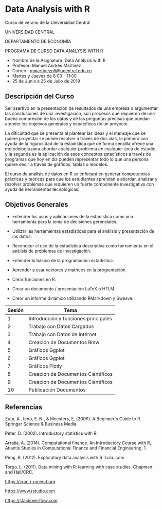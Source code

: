 # Data Analysis with R
Curso de verano de la Universidad Central 

UNIVERSIDAD CENTRAL

DEPARTAMENTO DE ECONOMÍA

PROGRAMA DE CURSO DATA ANALYSIS WITH R

* Nombre de la Asignatura :Data Analysis with R
* Profesor: Manuel Andrés Martínez
* Correo : mmartinezp5@ucentral.edu.co
* Martes y Jueves de 8:00 - 11:00
* 25 de Junio a 25 de Julio de 2019
## Descripción del Curso

Ser asertivo en la presentación de resultados de una empresa o argumentar las conclusiones de una investigación,  son procesos que requieren de una buena compresión de los datos y de las preguntas precisas que puedan atender los objetivos generales y específicos de un proyecto. 

La dificultad que se presenta al plantear las ideas y el mensaje que se quiere proyectar se puede resolver a través de dos vías, la primera con ayuda de la rigurosidad de la estadística que de forma sencilla ofrece una metodología para abordar cualquier problema en cualquier área de estudio, y la segunda es la aplicación de esos conceptos estadísticos a través de programas que hoy en día pueden representar todo lo que una persona quiere decir a través de gráficos, tablas o modelos.

El curso de análisis de datos en R se enfocará en generar competencias prácticas y teóricas para que los estudiantes aprendan a abordar, analizar y resolver problemas que requieren un fuerte componente investigativo con ayuda de herramientas tecnológicas. 






## Objetivos Generales

* Entender los usos y aplicaciones de la estadística como una herramienta para la toma de decisiones gerenciales.

* Utilizar  las  herramientas  estadísticas     para  el  análisis  y  presentación  de  los  datos.

* Reconocer  el  uso  de  la  estadística  descriptiva  como  herramienta  en  el  análisis  de problemas de investigación.
* Entender lo básico de la programación estadística.
* Aprender a usar vectores y matrices en la programación.
* Crear funciones en R.
* Crear un documento / presentación LaTeX o HTLM.
* Crear un informe dinámico utilizando RMarkdown y Sweave.



| Sesión | Tema |
| --- | --- |
| 1| Introducción y funciones principales|
| 2 | Trabajo con Datos Cargados |
| 3| Trabajo con Datos de Internet |
| 4 | Creación  de Documentos Rmw|
| 5|Gráficos Ggplot|
| 6 |Gráficos Ggplot|
| 7|Gráficos Plotly |
| 8 |Creación de Documentos Científicos|
| 9| Creación de Documentos Científicos|
| 10 |Publicación Documentos|



## Referencias

Zuur, A., Ieno, E. N., & Meesters, E. (2009). A Beginner's Guide to R. Springer Science & Business Media.

Peter, D. (2002). Introductory statistics with R.

Arratia, A. (2014). Computational finance. An Introductory Course with R, Atlantis Studies in Computational Finance and Financial Engineering, 1.

Peng, R. (2012). Exploratory data analysis with R. Lulu. com.

Torgo, L. (2011). Data mining with R: learning with case studies. Chapman and Hall/CRC.

https://cran.r-project.org

https://www.rstudio.com

https://stackoverflow.com

